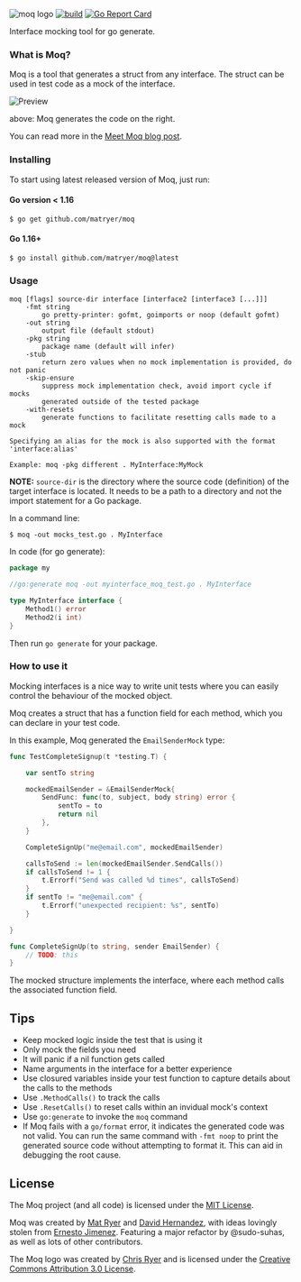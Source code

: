 ![moq logo](moq-logo-small.png) [![build](https://github.com/matryer/moq/workflows/build/badge.svg)](https://github.com/matryer/moq/actions?query=branch%3Amaster) [![Go Report Card](https://goreportcard.com/badge/github.com/matryer/moq)](https://goreportcard.com/report/github.com/matryer/moq)

Interface mocking tool for go generate.

### What is Moq?

Moq is a tool that generates a struct from any interface. The struct can be used in test code as a mock of the interface.

![Preview](preview.png)

above: Moq generates the code on the right.

You can read more in the [Meet Moq blog post](http://bit.ly/meetmoq).

### Installing

To start using latest released version of Moq, just run:

#### Go version < 1.16

```
$ go get github.com/matryer/moq
```

#### Go 1.16+

```
$ go install github.com/matryer/moq@latest
```

### Usage

```
moq [flags] source-dir interface [interface2 [interface3 [...]]]
	-fmt string
		go pretty-printer: gofmt, goimports or noop (default gofmt)
	-out string
		output file (default stdout)
	-pkg string
		package name (default will infer)
	-stub
		return zero values when no mock implementation is provided, do not panic
	-skip-ensure
		suppress mock implementation check, avoid import cycle if mocks
		generated outside of the tested package
	-with-resets
		generate functions to facilitate resetting calls made to a mock

Specifying an alias for the mock is also supported with the format 'interface:alias'

Example: moq -pkg different . MyInterface:MyMock
```

**NOTE:** `source-dir` is the directory where the source code (definition) of the target interface is located.
It needs to be a path to a directory and not the import statement for a Go package.

In a command line:

```
$ moq -out mocks_test.go . MyInterface
```

In code (for go generate):

```go
package my

//go:generate moq -out myinterface_moq_test.go . MyInterface

type MyInterface interface {
	Method1() error
	Method2(i int)
}
```

Then run `go generate` for your package.

### How to use it

Mocking interfaces is a nice way to write unit tests where you can easily control the behaviour of the mocked object.

Moq creates a struct that has a function field for each method, which you can declare in your test code.

In this example, Moq generated the `EmailSenderMock` type:

```go
func TestCompleteSignup(t *testing.T) {

	var sentTo string

	mockedEmailSender = &EmailSenderMock{
		SendFunc: func(to, subject, body string) error {
			sentTo = to
			return nil
		},
	}

	CompleteSignUp("me@email.com", mockedEmailSender)

	callsToSend := len(mockedEmailSender.SendCalls())
	if callsToSend != 1 {
		t.Errorf("Send was called %d times", callsToSend)
	}
	if sentTo != "me@email.com" {
		t.Errorf("unexpected recipient: %s", sentTo)
	}

}

func CompleteSignUp(to string, sender EmailSender) {
	// TODO: this
}
```

The mocked structure implements the interface, where each method calls the associated function field.

## Tips

* Keep mocked logic inside the test that is using it
* Only mock the fields you need
* It will panic if a nil function gets called
* Name arguments in the interface for a better experience
* Use closured variables inside your test function to capture details about the calls to the methods
* Use `.MethodCalls()` to track the calls
* Use `.ResetCalls()` to reset calls within an invidual mock's context
* Use `go:generate` to invoke the `moq` command
* If Moq fails with a `go/format` error, it indicates the generated code was not valid.
  You can run the same command with `-fmt noop` to print the generated source code without attempting to format it.
  This can aid in debugging the root cause.

## License

The Moq project (and all code) is licensed under the [MIT License](LICENSE).

Moq was created by [Mat Ryer](https://twitter.com/matryer) and [David Hernandez](https://github.com/dahernan), with ideas lovingly stolen from [Ernesto Jimenez](https://github.com/ernesto-jimenez). Featuring a major refactor by @sudo-suhas, as well as lots of other contributors.

The Moq logo was created by [Chris Ryer](http://chrisryer.co.uk) and is licensed under the [Creative Commons Attribution 3.0 License](https://creativecommons.org/licenses/by/3.0/).

